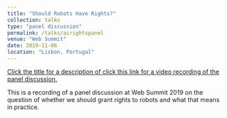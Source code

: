 ```yaml
---
title: "Should Robots Have Rights?"
collection: talks
type: "panel discussion"
permalink: /talks/airightspanel
venue: "Web Summit"
date: 2019-11-06
location: "Lisbon, Portugal"
---
```


[Click the title for a description of click this link for a video recording of the panel discussion.](https://vimeo.com/371390397)

This is a recording of a panel discussion at Web Summit 2019 on the question of whether we should grant rights to robots and what that means in practice. 

